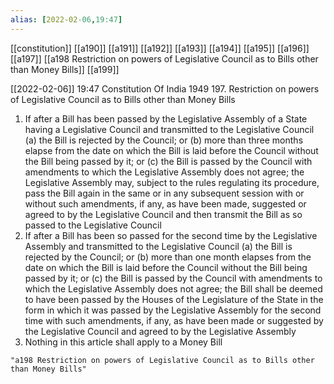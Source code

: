 ```yaml
---
alias: [2022-02-06,19:47]
---
```

[[constitution]] [[a190]] [[a191]] [[a192]] [[a193]] [[a194]] [[a195]] [[a196]] [[a197]] [[a198 Restriction on powers of Legislative Council as to Bills other than Money Bills]] [[a199]]

[[2022-02-06]] 19:47
Constitution Of India 1949
197. Restriction on powers of Legislative Council as to Bills other than Money Bills
1) If after a Bill has been passed by the Legislative Assembly of a State having a Legislative Council and transmitted to the Legislative Council
(a) the Bill is rejected by the Council; or
(b) more than three months elapse from the date on which the Bill is laid before the Council without the Bill being passed by it; or
(c) the Bill is passed by the Council with amendments to which the Legislative Assembly does not agree; the Legislative Assembly may, subject to the rules regulating its procedure, pass the Bill again in the same or in any subsequent session with or without such amendments, if any, as have been made, suggested or agreed to by the Legislative Council and then transmit the Bill as so passed to the Legislative Council
2) If after a Bill has been so passed for the second time by the Legislative Assembly and transmitted to the Legislative Council
(a) the Bill is rejected by the Council; or
(b) more than one month elapses from the date on which the Bill is laid before the Council without the Bill being passed by it; or
(c) the Bill is passed by the Council with amendments to which the Legislative Assembly does not agree; the Bill shall be deemed to have been passed by the Houses of the Legislature of the State in the form in which it was passed by the Legislative Assembly for the second time with such amendments, if any, as have been made or suggested by the Legislative Council and agreed to by the Legislative Assembly
3) Nothing in this article shall apply to a Money Bill
```query 2022-05-16 11:47
"a198 Restriction on powers of Legislative Council as to Bills other than Money Bills"
```